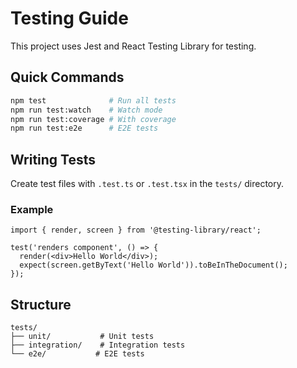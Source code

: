 # Testing Guide

This project uses Jest and React Testing Library for testing.

## Quick Commands

```bash
npm test              # Run all tests
npm run test:watch    # Watch mode
npm run test:coverage # With coverage
npm run test:e2e      # E2E tests
```

## Writing Tests

Create test files with `.test.ts` or `.test.tsx` in the `tests/` directory.

### Example

```tsx
import { render, screen } from '@testing-library/react';

test('renders component', () => {
  render(<div>Hello World</div>);
  expect(screen.getByText('Hello World')).toBeInTheDocument();
});
```

## Structure

```
tests/
├── unit/           # Unit tests
├── integration/    # Integration tests
└── e2e/           # E2E tests
```
